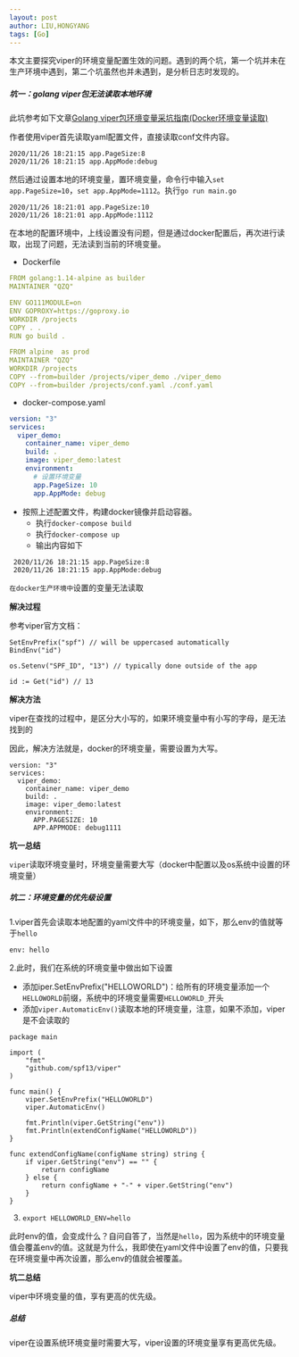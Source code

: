 ```yaml
---
layout: post
author: LIU,HONGYANG
tags: [Go]
---
```




本文主要探究viper的环境变量配置生效的问题。遇到的两个坑，第一个坑并未在生产环境中遇到，第二个坑虽然也并未遇到，是分析日志时发现的。



##### 坑一：golang viper包无法读取本地环境

此坑参考如下文章[Golang viper包环境变量采坑指南(Docker环境变量读取)](https://www.qinzhiqiang.xyz/article/35)

作者使用viper首先读取yaml配置文件，直接读取conf文件内容。

```
2020/11/26 18:21:15 app.PageSize:8
2020/11/26 18:21:15 app.AppMode:debug
```



然后通过设置本地的环境变量，置环境变量，命令行中输入`set app.PageSize=10`，`set app.AppMode=1112`。执行`go run main.go`



```
2020/11/26 18:21:01 app.PageSize:10
2020/11/26 18:21:01 app.AppMode:1112
```



在本地的配置环境中，上线设置没有问题，但是通过docker配置后，再次进行读取，出现了问题，无法读到当前的环境变量。

- Dockerfile

```yaml
FROM golang:1.14-alpine as builder
MAINTAINER "QZQ"

ENV GO111MODULE=on
ENV GOPROXY=https://goproxy.io
WORKDIR /projects
COPY . .
RUN go build .

FROM alpine  as prod
MAINTAINER "QZQ"
WORKDIR /projects
COPY --from=builder /projects/viper_demo ./viper_demo
COPY --from=builder /projects/conf.yaml ./conf.yaml
```

- docker-compose.yaml

```yaml
version: "3"
services:
  viper_demo:
    container_name: viper_demo
    build: .
    image: viper_demo:latest
    environment:
      # 设置环境变量
      app.PageSize: 10
      app.AppMode: debug
```



- 按照上述配置文件，构建docker镜像并启动容器。
  - 执行`docker-compose build`
  - 执行`docker-compose up`
  - 输出内容如下

```
 2020/11/26 18:21:15 app.PageSize:8
 2020/11/26 18:21:15 app.AppMode:debug
```

`在docker生产环境中`设置的变量无法读取



**解决过程**

参考viper官方文档：

```
SetEnvPrefix("spf") // will be uppercased automatically
BindEnv("id")

os.Setenv("SPF_ID", "13") // typically done outside of the app

id := Get("id") // 13
```



**解决方法**

viper在查找的过程中，是区分大小写的，如果环境变量中有小写的字母，是无法找到的



因此，解决方法就是，docker的环境变量，需要设置为大写。

```
version: "3"
services:
  viper_demo:
    container_name: viper_demo
    build: .
    image: viper_demo:latest
    environment:
      APP.PAGESIZE: 10
      APP.APPMODE: debug1111
```

**坑一总结**

`viper`读取环境变量时，环境变量需要大写（docker中配置以及os系统中设置的环境变量）



##### 坑二：环境变量的优先级设置



1.viper首先会读取本地配置的yaml文件中的环境变量，如下，那么env的值就等于`hello`

```
env: hello
```



2.此时，我们在系统的环境变量中做出如下设置

- 添加iper.SetEnvPrefix("HELLOWORLD")：给所有的环境变量添加一个`HELLOWORLD`前缀，系统中的环境变量需要`HELLOWORLD_`开头
- 添加`viper.AutomaticEnv()`读取本地的环境变量，注意，如果不添加，viper是不会读取的



```
package main

import (
	"fmt"
	"github.com/spf13/viper"
)

func main() {
	viper.SetEnvPrefix("HELLOWORLD")
	viper.AutomaticEnv()

	fmt.Println(viper.GetString("env"))
	fmt.Println(extendConfigName("HELLOWORLD"))
}

func extendConfigName(configName string) string {
	if viper.GetString("env") == "" {
		return configName
	} else {
		return configName + "-" + viper.GetString("env")
	}
}
```



3. `export HELLOWORLD_ENV=hello`

此时env的值，会变成什么？自问自答了，当然是`hello`，因为系统中的环境变量值会覆盖env的值。这就是为什么，我即使在yaml文件中设置了env的值，只要我在环境变量中再次设置，那么env的值就会被覆盖。



**坑二总结**

viper中环境变量的值，享有更高的优先级。



##### 总结

viper在设置系统环境变量时需要大写，viper设置的环境变量享有更高优先级。
